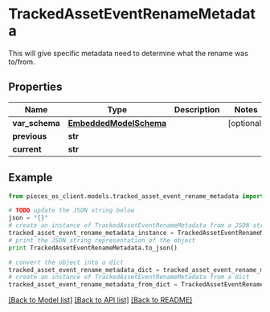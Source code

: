# TrackedAssetEventRenameMetadata

This will give specific metadata need to determine what the rename was to/from.

## Properties
Name | Type | Description | Notes
------------ | ------------- | ------------- | -------------
**var_schema** | [**EmbeddedModelSchema**](EmbeddedModelSchema.md) |  | [optional] 
**previous** | **str** |  | 
**current** | **str** |  | 

## Example

```python
from pieces_os_client.models.tracked_asset_event_rename_metadata import TrackedAssetEventRenameMetadata

# TODO update the JSON string below
json = "{}"
# create an instance of TrackedAssetEventRenameMetadata from a JSON string
tracked_asset_event_rename_metadata_instance = TrackedAssetEventRenameMetadata.from_json(json)
# print the JSON string representation of the object
print TrackedAssetEventRenameMetadata.to_json()

# convert the object into a dict
tracked_asset_event_rename_metadata_dict = tracked_asset_event_rename_metadata_instance.to_dict()
# create an instance of TrackedAssetEventRenameMetadata from a dict
tracked_asset_event_rename_metadata_from_dict = TrackedAssetEventRenameMetadata.from_dict(tracked_asset_event_rename_metadata_dict)
```
[[Back to Model list]](../README.md#documentation-for-models) [[Back to API list]](../README.md#documentation-for-api-endpoints) [[Back to README]](../README.md)


